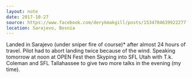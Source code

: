 ```yaml
---
layout: note
date: 2017-10-27
source: https://www.facebook.com/derykmakgill/posts/1534704639922277
location: Sarajevo, Bosnia
---
```


Landed in Sarajevo (under sniper fire of course)* after almost 24 hours of travel. Pilot had to abort landing twice because of the wind. 
Speaking tomorrow at noon at OPEN Fest then Skyping into SFL Utah with T.k. Coleman and SFL Tallahassee to give two more talks in the evening (my time).
